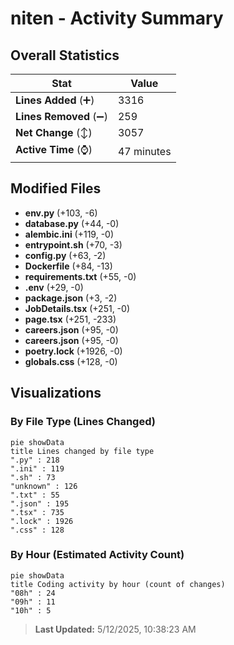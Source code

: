 # niten - Activity Summary 

## Overall Statistics

| Stat                   | Value                                                             |
| ---------------------- | ----------------------------------------------------------------- |
| **Lines Added** (➕)   | 3316                                          |
| **Lines Removed** (➖) | 259                                        |
| **Net Change** (↕)    | 3057                |
| **Active Time** (⌚)   | 47 minutes |


## Modified Files
- **env.py** (+103, -6)
- **database.py** (+44, -0)
- **alembic.ini** (+119, -0)
- **entrypoint.sh** (+70, -3)
- **config.py** (+63, -2)
- **Dockerfile** (+84, -13)
- **requirements.txt** (+55, -0)
- **.env** (+29, -0)
- **package.json** (+3, -2)
- **JobDetails.tsx** (+251, -0)
- **page.tsx** (+251, -233)
- **careers.json** (+95, -0)
- **careers.json** (+95, -0)
- **poetry.lock** (+1926, -0)
- **globals.css** (+128, -0)

## Visualizations

### By File Type (Lines Changed)

```mermaid
pie showData
title Lines changed by file type
".py" : 218
".ini" : 119
".sh" : 73
"unknown" : 126
".txt" : 55
".json" : 195
".tsx" : 735
".lock" : 1926
".css" : 128
```

### By Hour (Estimated Activity Count)

```mermaid
pie showData
title Coding activity by hour (count of changes)
"08h" : 24
"09h" : 11
"10h" : 5
```


> **Last Updated:** 5/12/2025, 10:38:23 AM